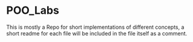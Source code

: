 # POO_Labs

This is mostly a Repo for short implementations of different concepts, a short readme for each file will be included in the file itself as a comment.
